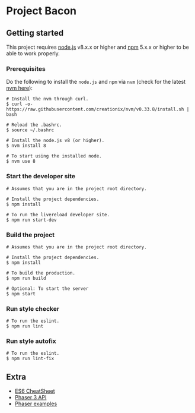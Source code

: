 # Project Bacon

## Getting started
This project requires [node.js](https://nodejs.org/en/) v8.x.x or higher and [npm](https://www.npmjs.com) 5.x.x or higher to be able to work properly.

### Prerequisites
Do the following to install the `node.js` and `npm` via `nvm` (check for the latest [nvm here](https://github.com/creationix/nvm)):
```
# Install the nvm through curl.
$ curl -o- https://raw.githubusercontent.com/creationix/nvm/v0.33.8/install.sh | bash

# Reload the .bashrc.
$ source ~/.bashrc

# Install the node.js v8 (or higher).
$ nvm install 8

# To start using the installed node.
$ nvm use 8
```

### Start the developer site
```
# Assumes that you are in the project root directory.

# Install the project dependencies.
$ npm install

# To run the livereload developer site.
$ npm run start-dev
```

### Build the project
```
# Assumes that you are in the project root directory.

# Install the project dependencies.
$ npm install

# To build the production.
$ npm run build

# Optional: To start the server
$ npm start
```

### Run style checker
```
# To run the eslint.
$ npm run lint
```

### Run style autofix
```
# To run the eslint.
$ npm run lint-fix
```

## Extra
- [ES6 CheatSheet](http://es6-features.org)
- [Phaser 3 API](https://phaser.io/phaser3/api)
- [Phaser examples](http://labs.phaser.io/)
